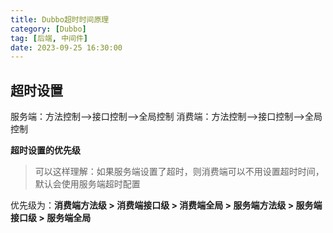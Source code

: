 ```yaml
---
title: Dubbo超时时间原理
category: [Dubbo]
tag: [后端, 中间件]
date: 2023-09-25 16:30:00
---
```


## 超时设置

服务端：方法控制——>接口控制——>全局控制
消费端：方法控制——>接口控制——>全局控制

**超时设置的优先级**

> 可以这样理解：如果服务端设置了超时，则消费端可以不用设置超时时间，默认会使用服务端超时配置

优先级为：**消费端方法级 > 消费端接口级 > 消费端全局 > 服务端方法级 > 服务端接口级 > 服务端全局**

